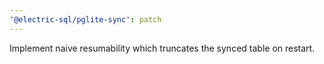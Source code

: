 ```yaml
---
'@electric-sql/pglite-sync': patch
---
```


Implement naive resumability which truncates the synced table on restart.

